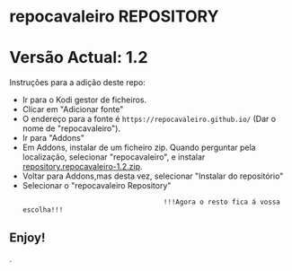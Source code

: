 # repocavaleiro REPOSITORY
# Versão Actual: 1.2

Instruções para a adição deste repo:


<p align="left">
  <ul>
    <li>Ir para o Kodi gestor de ficheiros.</li>
    <li>Clicar em "Adicionar fonte"</li>
    <li>O endereço para a fonte é <code>https://repocavaleiro.github.io/</code> (Dar o nome de "repocavaleiro").</li>
    <li>Ir para "Addons"</li>
    <li>Em Addons, instalar de um ficheiro zip. Quando perguntar pela localização, selecionar "repocavaleiro", e instalar <a href="repository.repocavaleiro-1.2.zip">repository.repocavaleiro-1.2.zip</a>.</li>
    <li>Voltar para Addons,mas desta vez, selecionar "Instalar do repositório"</li>
    <li>Selecionar o "repocavaleiro Repository"</li>
    
                                       !!!Agora o resto fica á vossa escolha!!!
  </ul>
</p>

## Enjoy!

.
